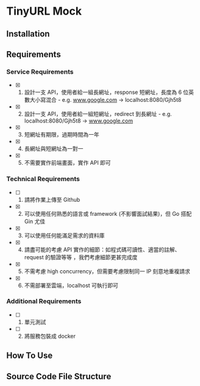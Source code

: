 # TinyURL Mock

<!-- ### FunNow 二面測驗 -->

<!-- 面試用測驗 -->

<!-- [![code style: prettier](https://img.shields.io/badge/code_style-prettier-ff69b4.svg?style=flat-square)](https://github.com/prettier/prettier) -->

## Installation

<!-- ```shell
git clone https://github.com/jxiu0129/noodoe_backend_test.git
cd noodoe_backend_test
yarn install && yarn start
``` -->

## Requirements

### Service Requirements

-   [x] 1. 設計一支 API，使用者給一組長網址，response 短網址，長度為 6 位英數大小寫混合 - e.g. www.google.com -> localhost:8080/Gjh5t8

-   [x] 2. 設計一支 API，使用者給一組短網址，redirect 到長網址 - e.g. localhost:8080/Gjh5t8 -> www.google.com

-   [x] 3. 短網址有期限，過期時間為一年

-   [x] 4. 長網址與短網址為一對一

-   [x] 5. 不需要實作前端畫面，實作 API 即可

### Technical Requirements

-   [ ] 1. 請將作業上傳至 Github

-   [x] 2. 可以使用任何熟悉的語言或 framework (不影響面試結果)，但 Go 搭配 Gin 尤佳

-   [x] 3. 可以使用任何能滿足需求的資料庫

-   [x] 4. 請盡可能的考慮 API 實作的細節：如程式碼可讀性、適當的註解、request 的驗證等等 ，我們考慮細節更甚完成度

-   [x] 5. 不需考慮 high concurrency，但需要考慮限制同一 IP 刻意地重複請求

-   [x] 6. 不需部署至雲端，localhost 可執行即可

### Additional Requirements

-   [ ] 1. 單元測試

-   [ ] 2. 將服務包裝成 docker

## How To Use

<!-- -   在根目錄匯入.env 檔
-   執行`yarn start`之後，可開啟 [swagger API doc](http://localhost:3000/api-docs) 做查看
-   流程：
    1. 註冊（email, pwd）
     -->

## Source Code File Structure

<!-- ```
├── README.md
├── app
│   ├── config
│   │   ├── MongoDB.js
│   │   ├── Schedule.js
│   │   └── index.js
│   ├── controllers
│   │   ├── user.controller.js
│   │   └── weather.controller.js
│   ├── dao
│   │   ├── user.dao.js
│   │   └── weather.dao.js
│   ├── logic
│   │   ├── user.logic.js
│   │   └── weather.logic.js
│   ├── models
│   │   ├── User.model.js
│   │   └── Weather.model.js
│   ├── routes
│   │   ├── index.js
│   │   ├── user.route.js
│   │   └── weather.route.js
│   ├── services
│   └── utils
│       ├── ApiResponse.js
│       ├── ApiServices.js
│       ├── Permission.js
│       └── index.js
├── index.js
├── package.json
├── swagger.yaml
├── yarn-error.log
└── yarn.lock
``` -->
